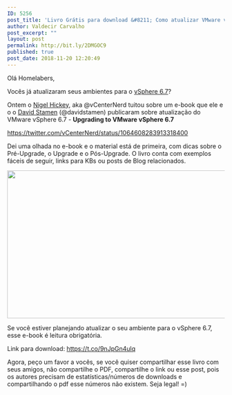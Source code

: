 ```yaml
---
ID: 5256
post_title: 'Livro Grátis para download &#8211; Como atualizar VMware vSphere 6.7'
author: Valdecir Carvalho
post_excerpt: ""
layout: post
permalink: http://bit.ly/2DMGOC9
published: true
post_date: 2018-11-20 12:20:49
---
```

Olá Homelabers,

Vocês já atualizaram seus ambientes para o <a href="https://www.vmware.com/br/products/vsphere.html" target="_blank" rel="noopener">vSphere 6.7</a>?

Ontem o <a href="http://nigelhickey.com/" target="_blank" rel="noopener">Nigel Hickey</a>, aka @vCenterNerd tuitou sobre um e-book que ele e o o <a href="https://davidstamen.com/" target="_blank" rel="noopener">David Stamen</a> (@davidstamen) publicaram sobre atualização do VMware vSphere 6.7 - <strong>Upgrading to VMware vSphere 6.7</strong>

https://twitter.com/vCenterNerd/status/1064608283913318400

Dei uma olhada no e-book e o material está de primeira, com dicas sobre o Pré-Upgrade, o Upgrade e o Pós-Upgrade. O livro conta com exemplos fáceis de seguir, links para KBs ou posts de Blog relacionados.

<img class="aligncenter size-large wp-image-5260" src="http://homelaber.com.br/site/wp-content/uploads/2018/11/67-ebook-authors-644x343.png" alt="" width="644" height="343" />

Se você estiver planejando atualizar o seu ambiente para o vSphere 6.7, esse e-book é leitura obrigatória.

Link para download: <a href="https://t.co/9nJpGn4ulq" target="_blank" rel="noopener">https://t.co/9nJpGn4ulq</a>

Agora, peço um favor a vocês, se você quiser compartilhar esse livro com seus amigos, não compartilhe o PDF, compartilhe o link ou esse post, pois os autores precisam de estatísticas/números de downloads e compartilhando o pdf esse números não existem. Seja legal! =)